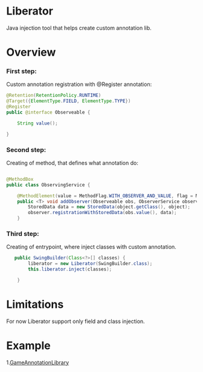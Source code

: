 # Liberator
Java injection tool that helps create custom annotation lib.

# Overview

### First step:
Custom annotation registration with @Register annotation:

~~~java
@Retention(RetentionPolicy.RUNTIME)
@Target({ElementType.FIELD, ElementType.TYPE})
@Register
public @interface Observeable {

    String value();

}
~~~


### Second step:
Creating of method, that defines what annotation do:

~~~java

@MethodBox
public class ObservingService {

    @MethodElement(value = MethodFlag.WITH_OBSERVER_AND_VALUE, flag = ModificationFlag.PRIORITY_HIGH)
    public <T> void addObserver(Observeable obs, ObserverService observer, T object) {
        StoredData data = new StoredData(object.getClass(), object);
        observer.registrationWithStoredData(obs.value(), data);
    }

~~~

### Third step:
Creating of entrypoint, where inject classes with custom annotation.
~~~java
   public SwingBuilder(Class<?>[] classes) {
        liberator = new Liberator(SwingBuilder.class);
        this.liberator.inject(classes);

    }
~~~

# Limitations
For now Liberator support only field and class injection.

# Example
1.[GameAnnotationLibrary](https://github.com/Pityubak/GameAnnotationLibrary)

